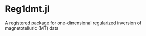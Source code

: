 # Reg1dmt.jl
A registered package for one-dimensional regularized inversion of magnetotelluric (MT) data
